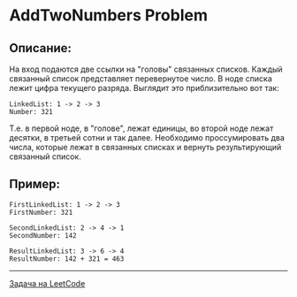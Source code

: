 # AddTwoNumbers Problem

## Описание:
На вход подаются две ссылки на "головы" связанных списков.
Каждый связанный список представляет перевернутое число. В ноде списка лежит цифра текущего разряда. Выглядит это приблизительно вот так:

```
LinkedList: 1 -> 2 -> 3
Number: 321
```

Т.е. в первой ноде, в "голове", лежат единицы, во второй ноде лежат десятки, в третьей сотни и так далее.
Необходимо проссумировать два числа, которые лежат в связанных списках и вернуть результирующий связанный список.

## Пример:
```
FirstLinkedList: 1 -> 2 -> 3
FirstNumber: 321

SecondLinkedList: 2 -> 4 -> 1
SecondNumber: 142

ResultLinkedList: 3 -> 6 -> 4
ResultNumber: 142 + 321 = 463 
```
---
<a href="https://leetcode.com/problems/add-two-numbers/">Задача на LeetCode</a>